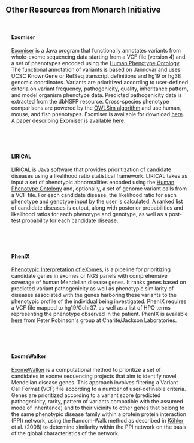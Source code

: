 <div class="container-fluid monarch-view other-tools">

<h2 class="page-title">Other Resources from Monarch Initiative</h2>
    <div class="card">
        <h4>Exomiser</h4>
        <p>
                <a href="http://monarch-exomiser-web-dev.monarchinitiative.org/exomiser">Exomiser</a>
                is a Java program that functionally annotates variants
                from whole-exome sequencing data starting from a VCF file (version 4) and a set 
                of phenotypes encoded using the <a href="https://hpo.jax.org/app/">Human Phenotype 
                Ontology</a>. The functional annotation of variants is based on Jannovar and uses UCSC
                KnownGene or RefSeq transcript definitions and hg19 or hg38 genomic coordinates. Variants 
                are prioritized according to user-defined criteria on variant frequency, pathogenicity, 
                quality, inheritance pattern, and model organism phenotype data. Predicted pathogenicity data is extracted
                from the dbNSFP resource. Cross-species phenotype comparisons are
                powered by the <a href="http://owlsim.org">OWLSim algorithm</a> and use human, mouse, 
                and fish phenotypes. Exomiser is available for download <a href="https://github.com/exomiser/Exomiser"> 
                here</a>. A paper describing 
                Exomiser is available <a href="http://genome.cshlp.org/content/24/2/340.long">here</a>.
        </p>
    </div>
    <div class="card">
            <h4>LIRICAL</h4>
            <p>
                <a href="https://lirical.readthedocs.io/en/latest/">LIRICAL</a>
                is Java software that provides prioritization of candidate diseases using a likelihood 
                ratio statistical framework. LIRICAL takes as input a set of phenotypic abnormalities
                encoded using the <a href="https://hpo.jax.org/app/">Human Phenotype Ontology</a> 
                and, optionally, a set of genome variant calls from a VCF file. For each candidate 
                disease, the likelihood ratio for each phenotype and genotype input by the user is
                calculated. A ranked list of candidate diseases is output, along with posterior
                probabilities and likelihood ratios for each phenotype and genotype, as well as a
                post-test probability for each candidate disease.
            </p>
    </div>
    <div class="card">
        <h4>PhenIX</h4>
        <p>
          <a href="http://compbio.charite.de/PhenIX/">Phenotypic Interpretation of eXomes</a>,
          is a pipeline for prioritizing candidate genes in exomes or NGS panels with
          comprehensive coverage of human Mendelian disease genes. It ranks genes
          based on predicted variant pathogenicity as well as phenotypic similarity
          of diseases associated with the genes harboring these variants to the
          phenotypic profile of the individual being investigated. PhenIX requires
          a VCF file mapped to hg19/Gchr37, as well as a list of HPO terms representing
          the phenotype observed in the patient. PhenIX is available <a href="http://compbio.charite.de/PhenIX/">here</a>
          from Peter Robinson's group at Charité/Jackson Laboratories.
        </p>
    </div>
    <div class="card">
            <h4>ExomeWalker</h4>
            <p>
              <a href="http://compbio.charite.de/ExomeWalker/">ExomeWalker</a>
              is a computational method to prioritize a set of candidates
              in exome sequencing projects that aim to identify novel Mendelian
              disease genes. This approach involves filtering a Variant Call Format
              (VCF) file according to a number of user-definable criteria.<br>
              Genes are prioritized according to a variant score (predicted pathogenicity,
              rarity, pattern of variants compatible with the assumed mode of
              inheritance) and to their vicinity to other genes that belong to the
              same phenotypic disease family within a protein protein interaction
              (PPI) network, using the Random-Walk method as described in
              <a href="http://www.ncbi.nlm.nih.gov/pmc/articles/PMC2427257/">Köhler</a>
              et al. (2008) to determine similarity within the PPI network on the basis
              of the global characteristics of the network.
            </p>
    </div>
</div>

<style lang="scss">
@import "~@/style/variables";

.other-tools .card { 
    padding: 15px;
    border: 5px solid $monarch-bg-color;
    margin-bottom: 15px;
}

</style>

